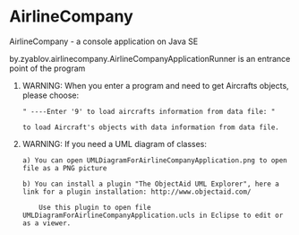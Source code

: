 # AirlineCompany
AirlineCompany - а console application on Java SE

by.zyablov.airlinecompany.AirlineCompanyApplicationRunner is an entrance point of the program
 	
   1) WARNING: When you enter a program and need to get Aircrafts objects, please choose:
   
 	      " ----Enter '9' to load aircrafts information from data file: "
        
 	      to load Aircraft's objects with data information from data file.	
 
   2) WARNING: If you need a UML diagram of classes:
   
          a) You can open UMLDiagramForAirlineCompanyApplication.png to open file as a PNG picture
         
 	      b) You can install a plugin "The ObjectAid UML Explorer", here a link for a plugin installation: http://www.objectaid.com/
         
 	          Use this plugin to open file UMLDiagramForAirlineCompanyApplication.ucls in Eclipse to edit or as a viewer.
 
 
 
